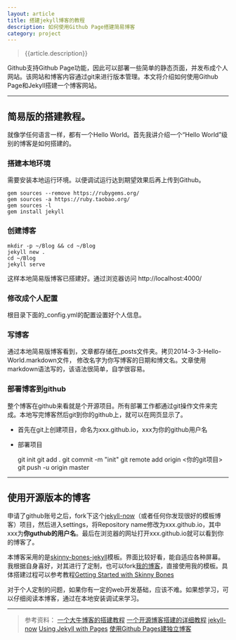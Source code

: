 ```yaml
---
layout: article
title: 搭建jekyll博客的教程
description: 如何使用Github Page搭建简易博客
category: project
---
```


>   {{article.description}}


Github支持Github Page功能，因此可以部署一些简单的静态页面，并发布成个人网站。该网站和博客内容通过git来进行版本管理。本文将介绍如何使用Github Page和Jekyll搭建一个博客网站。

---

## 简易版的搭建教程。

就像学任何语言一样，都有一个Hello World。首先我讲介绍一个“Hello World”级别的博客是如何搭建的。

### 搭建本地环境 
需要安装本地运行环境。以便调试运行达到期望效果后再上传到Github。
    
    gem sources --remove https://rubygems.org/
    gem sources -a https://ruby.taobao.org/
    gem sources -l  
    gem install jekyll

### 创建博客 

    mkdir -p ~/Blog && cd ~/Blog
    jekyll new .
    cd ~/Blog
    jekyll serve

这样本地简易版博客已搭建好。通过浏览器访问 http://localhost:4000/

### 修改成个人配置
    
根目录下面的_config.yml的配置设置好个人信息。

### 写博客
    
通过本地简易版博客看到，文章都存储在_posts文件夹。拷贝2014-3-3-Hello-World.markdown文件， 修改名字为你写博客的日期和博文名。文章使用markdown语法写的，该语法很简单，自学很容易。

### 部署博客到github
    
整个博客在github来看就是个开源项目。所有部署工作都通过git操作文件来完成。本地写完博客然后git到你的github上，就可以在网页显示了。
    
* 首先在git上创建项目，命名为xxx.github.io，xxx为你的github用户名</p> 
* 部署项目
        
    git init
    git add .
    git commit -m "init"
    git remote add origin <你的git项目>
    git push -u origin master


---


## 使用开源版本的博客

申请了github账号之后，fork下这个[jekyll-now][3]（或者任何你发现很好的模板博客）项目，然后进入settings，将Repository name修改为xxx.github.io，其中xxx为**你guthub的用户名**。最后在浏览器的网址打开xxx.github.io就可以看到你的博客了。

本博客采用的是[skinny-bones-jekyll][5]模板。界面比较好看，能自适应各种屏幕。我根据自身喜好，对其进行了定制，也可以fork[我的博客][6]，直接使用我的模板。具体搭建过程可以参考教程[Getting Started with Skinny Bones][7]

对于个人定制的问题，如果你有一定的web开发基础，应该不难。如果想学习，可以仔细阅读本博客，通过在本地安装调试来学习。

---

> 参考资料：
> [一个大牛博客的搭建教程][1]
> [一个开源博客搭建的详细教程][2]
> [jekyll-now][3]
> [Using Jekyll with Pages][4]
> [使用Github Pages建独立博客][8]


 [1]: http://cenalulu.github.io/jekyll/how-to-build-a-blog-using-jekyll-markdown/
 [2]: http://www.smashingmagazine.com/2014/08/01/build-blog-jekyll-github-pages/
 [3]: https://github.com/barryclark/jekyll-now
 [4]: https://help.github.com/articles/using-jekyll具体搭建过程可以参考教程-with-pages/
 [5]: https://github.com/mmistakes/skinny-bones-jekyll
 [6]: https://github.com/longstreetcc/longstreetcc.github.io
 [7]: http://mmistakes.github.io/skinny-bones-jekyll/getting-started/
 [8]: http://beiyuu.com/github-pages/
